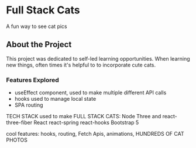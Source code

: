 # Full Stack Cats
A fun way to see cat pics

## About the Project
This project was dedicated to self-led learning opportunities. When learning new things, often times it's helpful to to incorporate cute cats.

### Features Explored
- useEffect component, used to make multiple different API calls
- hooks used to manage local state
- SPA routing


TECH STACK used to make FULL STACK CATS:
Node
Three and react-three-fiber
React
react-spring
react-hooks
Bootstrap 5

cool features: hooks, routing, Fetch Apis, animations, HUNDREDS OF CAT PHOTOS